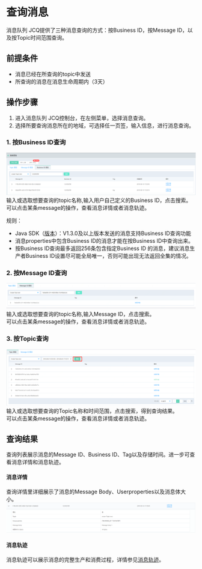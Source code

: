 # 查询消息
消息队列 JCQ提供了三种消息查询的方式：按Business ID，按Message ID，以及按Topic时间范围查询。

## 前提条件
- 消息已经在所查询的topic中发送
- 所查询的消息在消息生命周期内（3天）

## 操作步骤
1. 进入消息队列 JCQ控制台，在左侧菜单，选择消息查询。
2. 选择所要查询消息所在的地域，可选择任一页签，输入信息，进行消息查询。

### 1. 按Business ID查询

![查询3](../../../../../image/Internet-Middleware/Message-Queue/查询-03.png)
输入或选取想要查询的topic名称,输入用户自己定义的Business ID，点击搜索。  
可以点击某条message的操作，查看消息详情或者消息轨迹。

规则：
- Java SDK（[版本](https://mvnrepository.com/artifact/com.jdcloud/jcq-java-sdk)）：V1.3.0及以上版本发送的消息支持Business ID查询功能
- 消息properties中包含Business ID的消息才能在按Business ID中查询出来。
- 按Business ID查询最多返回256条包含指定Business ID 的消息，建议消息生产者Business ID设置尽可能全局唯一，否则可能出现无法返回全集的情况。

### 2. 按Message ID查询

![查询2](../../../../../image/Internet-Middleware/Message-Queue/查询-02.png)
输入或选取想要查询的topic名称,输入Message ID，点击搜索。  
可以点击某条message的操作，查看消息详情或者消息轨迹。

### 3. 按Topic查询
![查询1](../../../../../image/Internet-Middleware/Message-Queue/查询-01.png)
输入或选取想要查询的Topic名称和时间范围，点击搜索，得到查询结果。  
可以点击某条message的操作，查看消息详情或者消息轨迹。


## 查询结果
查询列表展示消息的Message ID、Business ID、Tag以及存储时间。进一步可查看消息详情和消息轨迹。
#### 消息详情
查询详情里详细展示了消息的Message Body、Userproperties以及消息体大小。
![查询4](../../../../../image/Internet-Middleware/Message-Queue/查询-04.png)
#### 消息轨迹
消息轨迹可以展示消息的完整生产和消费过程，详情参见[消息轨迹](Message-Trace.md)。
